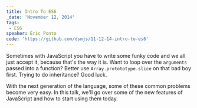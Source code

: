 ```yaml
---
title: Intro To ES6
_date: 'November 12, 2014'
tags:
 - ES6
speaker: Eric Ponto
code: 'https://github.com/dsmjs/11-12-14-intro-to-es6'
---
```


Sometimes with JavaScript you have to write some funky code and we all just
accept it, because that's the way it is. Want to loop over the `arguments`
passed into a function? Better use `Array.protototype.slice` on that bad boy
first. Trying to do inheritance? Good luck.

With the next generation of the language, some of these common problems become
very easy. In this talk, we'll go over some of the new features of JavaScript
and how to start using them today.

